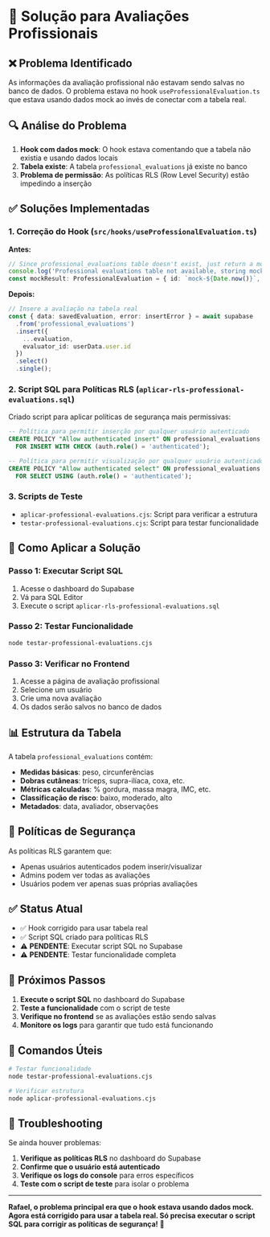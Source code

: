 # 🔧 Solução para Avaliações Profissionais

## ❌ Problema Identificado

As informações da avaliação profissional não estavam sendo salvas no banco de dados. O problema estava no hook `useProfessionalEvaluation.ts` que estava usando dados mock ao invés de conectar com a tabela real.

## 🔍 Análise do Problema

1. **Hook com dados mock**: O hook estava comentando que a tabela não existia e usando dados locais
2. **Tabela existe**: A tabela `professional_evaluations` já existe no banco
3. **Problema de permissão**: As políticas RLS (Row Level Security) estão impedindo a inserção

## ✅ Soluções Implementadas

### 1. Correção do Hook (`src/hooks/useProfessionalEvaluation.ts`)

**Antes:**
```typescript
// Since professional_evaluations table doesn't exist, just return a mock result
console.log('Professional evaluations table not available, storing mock locally');
const mockResult: ProfessionalEvaluation = { id: `mock-${Date.now()}`, ...evaluation } as any;
```

**Depois:**
```typescript
// Insere a avaliação na tabela real
const { data: savedEvaluation, error: insertError } = await supabase
  .from('professional_evaluations')
  .insert({
    ...evaluation,
    evaluator_id: userData.user.id
  })
  .select()
  .single();
```

### 2. Script SQL para Políticas RLS (`aplicar-rls-professional-evaluations.sql`)

Criado script para aplicar políticas de segurança mais permissivas:

```sql
-- Política para permitir inserção por qualquer usuário autenticado
CREATE POLICY "Allow authenticated insert" ON professional_evaluations
  FOR INSERT WITH CHECK (auth.role() = 'authenticated');

-- Política para permitir visualização por qualquer usuário autenticado
CREATE POLICY "Allow authenticated select" ON professional_evaluations
  FOR SELECT USING (auth.role() = 'authenticated');
```

### 3. Scripts de Teste

- `aplicar-professional-evaluations.cjs`: Script para verificar a estrutura
- `testar-professional-evaluations.cjs`: Script para testar funcionalidade

## 🚀 Como Aplicar a Solução

### Passo 1: Executar Script SQL
1. Acesse o dashboard do Supabase
2. Vá para SQL Editor
3. Execute o script `aplicar-rls-professional-evaluations.sql`

### Passo 2: Testar Funcionalidade
```bash
node testar-professional-evaluations.cjs
```

### Passo 3: Verificar no Frontend
1. Acesse a página de avaliação profissional
2. Selecione um usuário
3. Crie uma nova avaliação
4. Os dados serão salvos no banco de dados

## 📊 Estrutura da Tabela

A tabela `professional_evaluations` contém:

- **Medidas básicas**: peso, circunferências
- **Dobras cutâneas**: tríceps, supra-ilíaca, coxa, etc.
- **Métricas calculadas**: % gordura, massa magra, IMC, etc.
- **Classificação de risco**: baixo, moderado, alto
- **Metadados**: data, avaliador, observações

## 🔐 Políticas de Segurança

As políticas RLS garantem que:
- Apenas usuários autenticados podem inserir/visualizar
- Admins podem ver todas as avaliações
- Usuários podem ver apenas suas próprias avaliações

## ✅ Status Atual

- ✅ Hook corrigido para usar tabela real
- ✅ Script SQL criado para políticas RLS
- ⚠️ **PENDENTE**: Executar script SQL no Supabase
- ⚠️ **PENDENTE**: Testar funcionalidade completa

## 🎯 Próximos Passos

1. **Execute o script SQL** no dashboard do Supabase
2. **Teste a funcionalidade** com o script de teste
3. **Verifique no frontend** se as avaliações estão sendo salvas
4. **Monitore os logs** para garantir que tudo está funcionando

## 📝 Comandos Úteis

```bash
# Testar funcionalidade
node testar-professional-evaluations.cjs

# Verificar estrutura
node aplicar-professional-evaluations.cjs
```

## 🔧 Troubleshooting

Se ainda houver problemas:

1. **Verifique as políticas RLS** no dashboard do Supabase
2. **Confirme que o usuário está autenticado**
3. **Verifique os logs do console** para erros específicos
4. **Teste com o script de teste** para isolar o problema

---

**Rafael, o problema principal era que o hook estava usando dados mock. Agora está corrigido para usar a tabela real. Só precisa executar o script SQL para corrigir as políticas de segurança! 🚀**
